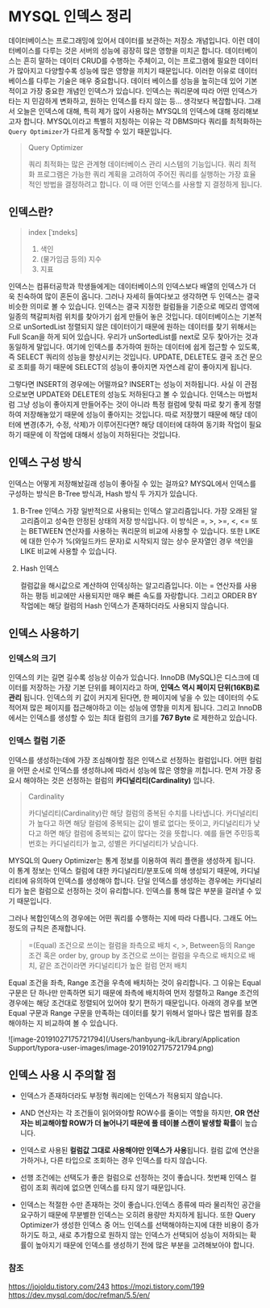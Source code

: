 

# MYSQL 인덱스 정리

데이터베이스는 프로그래밍에 있어서 데이터를 보관하는 저장소 개념입니다. 이런 데이터베이스를 다루는 것은 서버의 성능에 굉장히 많은 영향을 미치곤 합니다. 데이터베이스는 흔히 말하는 데이터 CRUD를 수행하는 주체이고, 이는 프로그램에 필요한 데이터가 많아지고 다양할수록 성능에 많은 영향을 끼치기 때문입니다. 이러한 이유로 데이터베이스를 다루는 기술은 매우 중요합니다. 데이터 베이스를 성능을 높히는데 있어 기본적이고 가장 중요한 개념인 인덱스가 있습니다. 인덱스는 쿼리문에 따라 어떤 인덱스가 타는 지 민감하게 변화하고, 원하는 인덱스를 타지 않는 등... 생각보다 복잡합니다. 그래서 오늘은 인덱스에 대해, 특히 제가 많이 사용하는 MYSQL의 인덱스에 대해 정리해보고자 합니다. MYSQL이라고 특별히 지칭하는 이유는 각 DBMS마다 쿼리를 최적화하는 `Query Optimizer`가 다르게 동작할 수 있기 때문입니다.

> Query Optimizer
>
> 쿼리 최적화는 많은 관계형 데이터베이스 관리 시스템의 기능입니다. 쿼리 최적화 프로그램은 가능한 쿼리 계획을 고려하여 주어진 쿼리를 실행하는 가장 효율적인 방법을 결정하려고 합니다. 이 때 어떤 인덱스를 사용할 지 결정하게 됩니다.

## 인덱스란?

> index [ˈɪndeks] 
>
> 1. 색인
> 2. (물가임금 등의) 지수
> 3. 지표

인덱스는 컴퓨터공학과 학생들에게는 데이터베이스의 인덱스보다 배열의 인덱스가 더욱 친숙하여 많이 혼돈이 옵니다. 그러나 자세히 들여다보고 생각하면 두 인덱스는 결국 비슷한 의미로 볼 수 있습니다. 인덱스는 결국 지정한 컬럼들을 기준으로 메모리 영역에 일종의 책갈피처럼 위치를 찾아가기 쉽게 만들어 놓은 것입니다. 데이터베이스는 기본적으로 unSortedList 정렬되지 않은 데이터이기 때문에 원하는 데이터를 찾기 위해서는 Full Scan을 하게 되어 있습니다. 우리가 unSortedList를 next로 모두 찾아가는 것과 동일하게 말입니다. 여기에 인덱스를 추가하여 원하는 데이터에 쉽게 접근할 수 있도록, 즉 SELECT 쿼리의 성능을 향상시키는 것입니다. UPDATE, DELETE도 결국 조건 문으로 조회를 하기 때문에 SELECT의 성능이 좋아지면 자연스레 같이 좋아지게 됩니다. 

그렇다면 INSERT의 경우에는 어떨까요? INSERT는 성능이 저하됩니다. 사실 이 관점으로보면 UPDATE와 DELETE의 성능도 저하된다고 볼 수 있습니다. 인덱스는 마법처럼 그냥 성능이 좋아지게 만들어주는 것이 아니라 특정 컬럼에 맞춰 따로 찾기 좋게 정렬하여 저장해놓았기 때문에 성능이 좋아지는 것입니다. 따로 저장했기 때문에 해당 데이터에 변경(추가, 수정, 삭제)가 이루어진다면? 해당 데이터에 대하여 동기화 작업이 필요하기 때문에 이 작업에 대해서 성능이 저하된다는 것입니다.

## 인덱스 구성 방식

인덱스는 어떻게 저장해놨길래 성능이 좋아질 수 있는 걸까요? MYSQL에서 인덱스를 구성하는 방식은  B-Tree 방식과, Hash 방식 두 가지가 있습니다.

1. B-Tree 인덱스
   가장 일반적으로 사용되는 인덱스 알고리즘입니다. 가장 오래된 알고리즘이고 성숙한 안정된 상태의 저장 방식입니다. 이 방식은 =, >, >=, <, <= 또는 BETWEEN 연산자를 사용하는 쿼리문의 비교에 사용할 수 있습니다. 또한 LIKE에 대한 인수가 %(와일드카드 문자)로 시작되지 않는 상수 문자열인 경우 색인을 LIKE 비교에 사용할 수 있습니다.

2. Hash 인덱스

   컬럼값을 해시값으로 계산하여 인덱싱하는 알고리즘입니다. 이는 = 연산자를 사용하는 평등 비교에만 사용되지만 매우 빠른 속도를 자랑합니다. 그리고 ORDER BY 작업에는 해당 컬럼의 Hash 인덱스가 존재하더라도 사용되지 않습니다. 

## 인덱스 사용하기

### 인덱스의 크기

인덱스의 키는 길면 길수록 성능상 이슈가 있습니다. InnoDB (MySQL)은 디스크에 데이터를 저장하는 가장 기본 단위를 페이지라고 하며, **인덱스 역시 페이지 단위(16KB)로 관리** 됩니다. 인덱스의 키 값이 커지게 된다면, 한 페이지에 넣을 수 있는 데이터의 수도 적어져 많은 페이지를 접근해야하고 이는 성능에 영향을 미치게 됩니다. 그리고 InnoDB에서는 인덱스를 생성할 수 있는 최대 컬럼의 크기를 **767 Byte** 로 제한하고 있습니다.

### 인덱스 컬럼 기준

인덱스를 생성하는데에 가장 조심해야할 점은 인덱스로 선정하는 컬럼입니다. 어떤 컬럼을 어떤 순서로 인덱스를 생성하냐에 따라서 성능에 많은 영향을 끼칩니다. 먼저 가장 중요시 해야하는 것은 선정하는 컬럼의 **카디널리티(Cardinality)** 입니다.

> Cardinality
>
> 카디널리티(Cardinality)란 해당 컬럼의 중복된 수치를 나타냅니다. 카디널리티가 높다고 하면 해당 컬럼에 중복되는 값이 별로 없다는 뜻이고, 카디널리티가 낮다고 하면 해당 컬럼에 중복되는 값이 많다는 것을 뜻합니다. 예를 들면 주민등록번호는 카디널리티가 높고, 성별은 카디널리티가 낮습니다.

MYSQL의 Query Optimizer는 통계 정보를 이용하여 쿼리 플랜을 생성하게 됩니다. 이 통계 정보는 인덱스 컬럼에 대한 카디널리티/분포도에 의해 생성되기 때문에, 카디널리티에 유의하여 인덱스를 생성해야 합니다. 단일 인덱스를 생성하는 경우에는 카디널리티가 높은 컬럼으로 선정하는 것이 유리합니다. 인덱스를 통해 많은 부분을 걸러낼 수 있기 때문입니다. 

그러나 복합인덱스의 경우에는 어떤 쿼리를 수행하는 지에 따라 다릅니다. 그래도 어느 정도의 규칙은 존재합니다.

>  =(Equal) 조건으로 쓰이는 컬럼을 좌측으로 배치 <, >, Between등의 Range 조건 혹은 order by, group by 조건으로 쓰이는 컬럼을 우측으로 배치으로 배치, 같은 조건이라면 카디널리티가 높은 컬럼 먼저 배치

Equal 조건을 좌측, Range 조건을 우측에 배치하는 것이 유리합니다. 그 이유는  Equal 구문은 단 하나만 만족하면 되기 때문에 좌측에 배치하여 먼저 정렬하고 Range 조건의 경우에는 해당 조건대로 정렬되어 있어야 찾기 편하기 때문입니다. 아래의 경우를 보면 Equal 구문과 Range 구문을 만족하는 데이터를 찾기 위해서 얼마나 많은 범위를 참조해야하는 지 비교하여 볼 수 있습니다.

![image-20191027175721794](/Users/hanbyung-ik/Library/Application Support/typora-user-images/image-20191027175721794.png)

## 인덱스 사용 시 주의할 점

* 인덱스가 존재하더라도 부정형 쿼리에는 인덱스가 적용되지 않습니다.

* AND 연산자는 각 조건들이 읽어와야할 ROW수를 줄이는 역할을 하지만, **OR 연산자는 비교해야할 ROW가 더 늘어나기 때문에 풀 테이블 스캔이 발생할 확률**이 높습니다.

* 인덱스로 사용된 **컬럼값 그대로 사용해야만 인덱스가 사용**됩니다. 컬럼 값에 연산을 가하거나, 다른 타입으로 조회하는 경우 인덱스를 타지 않습니다.
* 선행 조건에는 선택도가 좋은 컬럼으로 선정하는 것이 좋습니다. 첫번째 인덱스 컬럼이 조회 쿼리에 없으면 인덱스를 타지 않기 때문입니다.
* 인덱스는 적절한 수만 존재하는 것이 좋습니다.인덱스 종류에 따라 물리적인 공간을 요구하기 때문에 무분별한 인덱스는 오히려 용량만 차지하게 됩니다. 또한 Query Optimizer가 생성한 인덱스 중 어느 인덱스를 선택해야하는지에 대한 비용이 증가하기도 하고, 새로 추가함으로 원하지 않는 인덱스가 선택되어 성능이 저하되는 확률이 높아지기 때문에 인덱스를 생성하기 전에 많은 부분을 고려해보아야 합니다.

### 참조

https://jojoldu.tistory.com/243
https://mozi.tistory.com/199
https://dev.mysql.com/doc/refman/5.5/en/
